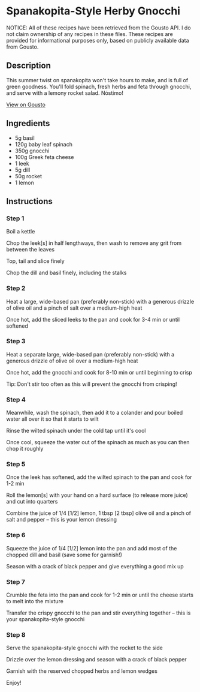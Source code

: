 # Spanakopita-Style Herby Gnocchi

NOTICE: All of these recipes have been retrieved from the Gousto API. I do not claim ownership of any recipes in these files. These recipes are provided for informational purposes only, based on publicly available data from Gousto.

## Description

This summer twist on spanakopita won't take hours to make, and is full of green goodness. You'll fold spinach, fresh herbs and feta through gnocchi, and serve with a lemony rocket salad. Nóstimo! 

[View on Gousto](https://www.gousto.co.uk/recipes/cookbook/spanakopita-style-herby-gnocchi)

## Ingredients

- 5g basil
- 120g baby leaf spinach
- 350g gnocchi
- 100g Greek feta cheese
- 1 leek
- 5g dill
- 50g rocket
- 1 lemon

## Instructions


### Step 1

Boil a kettle

Chop the leek<span class="text-danger">[s]</span> in half lengthways, then wash to remove any grit from between the leaves

Top, tail and slice finely

Chop the dill and basil finely, including the stalks


### Step 2

Heat a large, wide-based pan (preferably non-stick) with a generous drizzle of olive oil and a pinch of salt over a medium-high heat

Once hot, add the sliced leeks to the pan and cook for 3-4 min or until softened


### Step 3

Heat a separate large, wide-based pan (preferably non-stick) with a generous drizzle of olive oil over a medium-high heat

Once hot, add the gnocchi and cook for 8-10 min or until beginning to crisp

Tip: Don't stir too often as this will prevent the gnocchi from crisping!


### Step 4

Meanwhile, wash the spinach, then add it to a colander and pour boiled water all over it so that it starts to wilt

Rinse the wilted spinach under the cold tap until it's cool

Once cool, squeeze the water out of the spinach as much as you can then chop it roughly


### Step 5

Once the leek has softened, add the wilted spinach to the pan and cook for 1-2 min

Roll the lemon<span class="text-danger">[s]</span> with your hand on a hard surface (to release more juice) and cut into quarters

Combine the juice of 1/4 <span class="text-danger">[1/2]</span> lemon, 1 tbsp<span class="text-danger"> [2 tbsp] </span>olive oil and a pinch of salt and pepper – this is your lemon dressing


### Step 6

Squeeze the juice of 1/4 <span class="text-danger">[1/2]</span> lemon into the pan and add most of the chopped dill and basil (save some for garnish!)

Season with a crack of black pepper and give everything a good mix up


### Step 7

Crumble the feta into the pan and cook for 1-2 min or until the cheese starts to melt into the mixture

Transfer the crispy gnocchi to the pan and stir everything together – this is your spanakopita-style gnocchi

### Step 8

Serve the spanakopita-style gnocchi with the rocket to the side

Drizzle over the lemon dressing and season with a crack of black pepper

Garnish with the reserved chopped herbs and lemon wedges

Enjoy!

